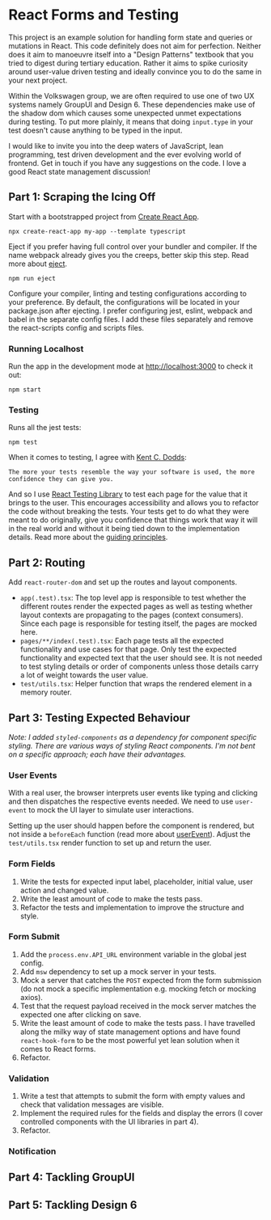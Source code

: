 # React Forms and Testing

This project is an example solution for handling form state and queries or mutations in React. This code definitely does not aim for perfection. Neither does it aim to manoeuvre itself into a "Design Patterns" textbook that you tried to digest during tertiary education. Rather it aims to spike curiosity around user-value driven testing and ideally convince you to do the same in your next project.

Within the Volkswagen group, we are often required to use one of two UX systems namely GroupUI and Design 6. These dependencies make use of the shadow dom which causes some unexpected unmet expectations during testing. To put more plainly, it means that doing `input.type` in your test doesn't cause anything to be typed in the input.

I would like to invite you into the deep waters of JavaScript, lean programming, test driven development and the ever evolving world of frontend. Get in touch if you have any suggestions on the code. I love a good React state management discussion!

## Part 1: Scraping the Icing Off

Start with a bootstrapped project from [Create React App](https://github.com/facebook/create-react-app).

`npx create-react-app my-app --template typescript`

Eject if you prefer having full control over your bundler and compiler. If the name webpack already gives you the creeps, better skip this step. Read more about [eject](https://create-react-app.dev/docs/available-scripts#npm-run-eject).

`npm run eject`

Configure your compiler, linting and testing configurations according to your preference. By default, the configurations will be located in your package.json after ejecting. I prefer configuring jest, eslint, webpack and babel in the separate config files. I add these files separately and remove the react-scripts config and scripts files.

### Running Localhost

Run the app in the development mode at [http://localhost:3000](http://localhost:3000) to check it out:

`npm start`

### Testing

Runs all the jest tests:

`npm test`

When it comes to testing, I agree with [Kent C. Dodds](https://twitter.com/kentcdodds/status/977018512689455106): 
```
The more your tests resemble the way your software is used, the more confidence they can give you.
```

And so I use [React Testing Library](https://testing-library.com/) to test each page for the value that it brings to the user. This encourages accessibility and allows you to refactor the code without breaking the tests. Your tests get to do what they were meant to do originally, give you confidence that things work that way it will in the real world and without it being tied down to the implementation details. Read more about the [guiding principles](https://testing-library.com/docs/guiding-principles).

## Part 2: Routing 

Add `react-router-dom` and set up the routes and layout components.

- `app(.test).tsx`: The top level app is responsible to test whether the different routes render the expected pages as well as testing whether layout contexts are propagating to the pages (context consumers). Since each page is responsible for testing itself, the pages are mocked here.
- `pages/**/index(.test).tsx`: Each page tests all the expected functionality and use cases for that page. Only test the expected functionality and expected text that the user should see. It is not needed to test styling details or order of components unless those details carry a lot of weight towards the user value.
- `test/utils.tsx`: Helper function that wraps the rendered element in a memory router.

## Part 3: Testing Expected Behaviour

_Note: I added `styled-components` as a dependency for component specific styling. There are various ways of styling React components. I'm not bent on a specific approach; each have their advantages._

### User Events
With a real user, the browser interprets user events like typing and clicking and then dispatches the respective events needed. We need to use `user-event` to mock the UI layer to simulate user interactions.

Setting up the user should happen before the component is rendered, but not inside a `beforeEach` function (read more about [userEvent](https://testing-library.com/docs/user-event/intro#writing-tests-with-userevent)). Adjust the `test/utils.tsx` render function to set up and return the user.

### Form Fields

1. Write the tests for expected input label, placeholder, initial value, user action and changed value.
2. Write the least amount of code to make the tests pass.
3. Refactor the tests and implementation to improve the structure and style.

### Form Submit

1. Add the `process.env.API_URL` environment variable in the global jest config.
2. Add `msw` dependency to set up a mock server in your tests.
3. Mock a server that catches the `POST` expected from the form submission (do not mock a specific implementation e.g. mocking fetch or mocking axios).
4. Test that the request payload received in the mock server matches the expected one after clicking on save.
5. Write the least amount of code to make the tests pass. I have travelled along the milky way of state management options and have found `react-hook-form` to be the most powerful yet lean solution when it comes to React forms.
6. Refactor.

### Validation

1. Write a test that attempts to submit the form with empty values and check that validation messages are visible.
2. Implement the required rules for the fields and display the errors (I cover controlled components with the UI libraries in part 4).
3. Refactor.

### Notification

## Part 4: Tackling GroupUI

## Part 5: Tackling Design 6